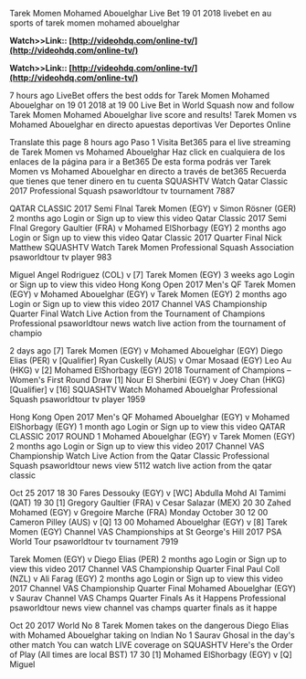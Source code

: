 Tarek Momen Mohamed Abouelghar Live Bet 19 01 2018 livebet en au sports of tarek momen mohamed abouelghar

**Watch>>Link:: [http://videohdq.com/online-tv/](http://videohdq.com/online-tv/)**

**Watch>>Link:: [http://videohdq.com/online-tv/](http://videohdq.com/online-tv/)**

7 hours ago LiveBet offers the best odds for Tarek Momen Mohamed Abouelghar on 19 01 2018 at 19 00 Live Bet in World Squash now and follow Tarek Momen Mohamed Abouelghar live score and results!
Tarek Momen vs Mohamed Abouelghar en directo
 apuestas deportivas Ver Deportes Online

Translate this page
8 hours ago Paso 1 Visita Bet365 para el live streaming de Tarek Momen vs Mohamed Abouelghar Haz click en cualquiera de los enlaces de la página para ir a Bet365 De esta forma podrás ver Tarek Momen vs Mohamed Abouelghar en directo a través de bet365 Recuerda que tienes que tener dinero en tu cuenta 
SQUASHTV Watch Qatar Classic 2017 Professional Squash 
 psaworldtour tv tournament 7887

QATAR CLASSIC 2017 Semi FInal Tarek Momen (EGY) v Simon Rösner (GER) 2 months ago Login or Sign up to view this video Qatar Classic 2017 Semi FInal Gregory Gaultier (FRA) v Mohamed ElShorbagy (EGY) 2 months ago Login or Sign up to view this video Qatar Classic 2017 Quarter Final Nick Matthew 
SQUASHTV Watch Tarek Momen Professional Squash Association
 psaworldtour tv player 983

Miguel Angel Rodriguez (COL) v [7] Tarek Momen (EGY) 3 weeks ago Login or Sign up to view this video Hong Kong Open 2017 Men's QF Tarek Momen (EGY) v Mohamed Abouelghar (EGY) v Tarek Momen (EGY) 2 months ago Login or Sign up to view this video 2017 Channel VAS Championship Quarter Final 
Watch Live Action from the Tournament of Champions Professional 
 psaworldtour news watch live action from the tournament of champio 

2 days ago [7] Tarek Momen (EGY) v Mohamed Abouelghar (EGY) Diego Elias (PER) v [Qualifier] Ryan Cuskelly (AUS) v Omar Mosaad (EGY) Leo Au (HKG) v [2] Mohamed ElShorbagy (EGY) 2018 Tournament of Champions – Women's First Round Draw [1] Nour El Sherbini (EGY) v Joey Chan (HKG) [Qualifier] v [16] 
SQUASHTV Watch Mohamed Abouelghar Professional Squash 
 psaworldtour tv player 1959

Hong Kong Open 2017 Men's QF Mohamed Abouelghar (EGY) v Mohamed ElShorbagy (EGY) 1 month ago Login or Sign up to view this video QATAR CLASSIC 2017 ROUND 1 Mohamed Abouelghar (EGY) v Tarek Momen (EGY) 2 months ago Login or Sign up to view this video 2017 Channel VAS Championship 
Watch Live Action from the Qatar Classic Professional Squash 
 psaworldtour news view 5112 watch live action from the qatar classic

Oct 25 2017 18 30 Fares Dessouky (EGY) v [WC] Abdulla Mohd Al Tamimi (QAT) 19 30 [1] Gregory Gaultier (FRA) v Cesar Salazar (MEX) 20 30 Zahed Mohamed (EGY) v Gregoire Marche (FRA) Monday October 30 12 00 Cameron Pilley (AUS) v [Q] 13 00 Mohamed Abouelghar (EGY) v [8] Tarek Momen (EGY)
Channel VAS Championships at St George's Hill 2017 PSA World Tour
 psaworldtour tv tournament 7919

Tarek Momen (EGY) v Diego Elias (PER) 2 months ago Login or Sign up to view this video 2017 Channel VAS Championship Quarter Final Paul Coll (NZL) v Ali Farag (EGY) 2 months ago Login or Sign up to view this video 2017 Channel VAS Championship Quarter Final Mohamed Abouelghar (EGY) v Saurav 
Channel VAS Champs Quarter Finals As it Happens Professional 
 psaworldtour news view channel vas champs quarter finals as it happe 

Oct 20 2017 World No 8 Tarek Momen takes on the dangerous Diego Elias with Mohamed Abouelghar taking on Indian No 1 Saurav Ghosal in the day's other match You can watch LIVE coverage on SQUASHTV Here's the Order of Play (All times are local BST) 17 30 [1] Mohamed ElShorbagy (EGY) v [Q] Miguel 